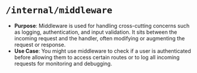 # `/internal/middleware`

- **Purpose**: Middleware is used for handling cross-cutting concerns such as logging, authentication, and input validation. It sits between the incoming request and the handler, often modifying or augmenting the request or response.
- **Use Case**: You might use middleware to check if a user is authenticated before allowing them to access certain routes or to log all incoming requests for monitoring and debugging.
